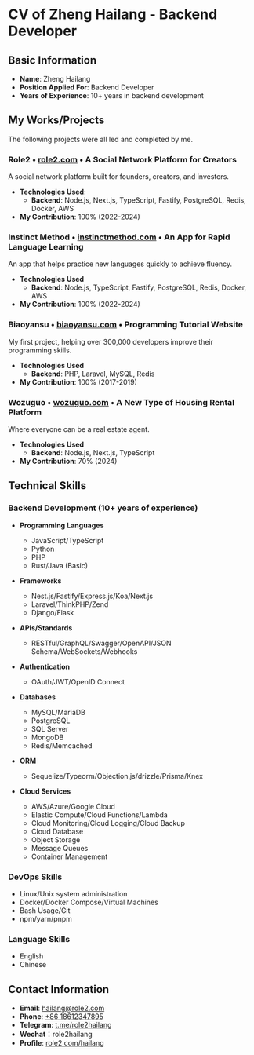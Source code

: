 # CV of Zheng Hailang - Backend Developer

## Basic Information

- **Name**: Zheng Hailang
- **Position Applied For**: Backend Developer
- **Years of Experience**: 10+ years in backend development

## My Works/Projects

The following projects were all led and completed by me.

### Role2 • [role2.com](http://www.role2.com) • A Social Network Platform for Creators

A social network platform built for founders, creators, and investors.

- **Technologies Used**:
  - **Backend**: Node.js, Next.js, TypeScript, Fastify, PostgreSQL, Redis, Docker, AWS
- **My Contribution**: 100% (2022-2024)

### Instinct Method • [instinctmethod.com](http://www.instinctmethod.com) • An App for Rapid Language Learning

An app that helps practice new languages quickly to achieve fluency.

- **Technologies Used**
  - **Backend**: Node.js, TypeScript, Fastify, PostgreSQL, Redis, Docker, AWS
- **My Contribution**: 100% (2022-2024)

### Biaoyansu • [biaoyansu.com](http://www.biaoyansu.com) • Programming Tutorial Website

My first project, helping over 300,000 developers improve their programming skills.

- **Technologies Used**
  - **Backend**: PHP, Laravel, MySQL, Redis
- **My Contribution**: 100% (2017-2019)

### Wozuguo • [wozuguo.com](http://www.wozuguo.com) • A New Type of Housing Rental Platform

Where everyone can be a real estate agent.

- **Technologies Used**
  - **Backend**: Node.js, Next.js, TypeScript
- **My Contribution**: 70% (2024)

## Technical Skills

### Backend Development (10+ years of experience)

- **Programming Languages**

  - JavaScript/TypeScript
  - Python
  - PHP
  - Rust/Java (Basic)

- **Frameworks**

  - Nest.js/Fastify/Express.js/Koa/Next.js
  - Laravel/ThinkPHP/Zend
  - Django/Flask

- **APIs/Standards**

  - RESTful/GraphQL/Swagger/OpenAPI/JSON Schema/WebSockets/Webhooks

- **Authentication**

  - OAuth/JWT/OpenID Connect

- **Databases**

  - MySQL/MariaDB
  - PostgreSQL
  - SQL Server
  - MongoDB
  - Redis/Memcached

- **ORM**

  - Sequelize/Typeorm/Objection.js/drizzle/Prisma/Knex

- **Cloud Services**
  - AWS/Azure/Google Cloud
  - Elastic Compute/Cloud Functions/Lambda
  - Cloud Monitoring/Cloud Logging/Cloud Backup
  - Cloud Database
  - Object Storage
  - Message Queues
  - Container Management

### DevOps Skills

- Linux/Unix system administration
- Docker/Docker Compose/Virtual Machines
- Bash Usage/Git
- npm/yarn/pnpm

### Language Skills

- English
- Chinese

## Contact Information

- **Email**: [hailang@role2.com](mailto:hailang@role2.com)
- **Phone**: [+86 18612347895](tel:+8618612347895)
- **Telegram**: [t.me/role2hailang](https://t.me/role2hailang)
- **Wechat**：role2hailang
- **Profile**: [role2.com/hailang](https://www.role2.com/hailang)

